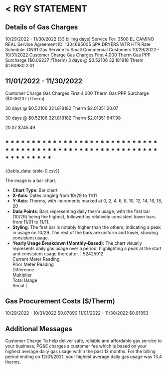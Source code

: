 # $<$ RGY STATEMENT 

## Details of Gas Charges

10/29/2022 - 11/30/2022 (33 billing days)
Service For: 3500 EL CAMINO REAL
Service Agreement ID: 1304695005 SPA DRYERS WTR HTR
Rate Schedule: GNR1 Gas Service to Small Commercial Customers
10/29/2022 - 10/31/2022
Customer Charge
Gas Charges
First 4,000 Therm
Gas PPP Surcharge (\$0.06237 /Therm)
3 days @ $\$ 0.52106$
32.181818 Therm
\$1.80980
2.01

## 11/01/2022 - 11/30/2022

Customer Charge
Gas Charges
First 4,000 Therm
Gas PPP Surcharge (\$0.06237 /Therm)

30 days @ $\$ 0.52106$
321.818182 Therm
\$2.01351
20.07

30 days @ $\$ 0.52106$
321.818182 Therm
\$2.01351
647.98

20.07
\$745.49

## $* * * * * * * * * * * * * * * * * * * * * * * * * * * * * * * * * * * * * * * * * * * * * * * * * * * * * * * * * * * * * * * * * * *$

{{table_data: table-0.csv}}

The image is a bar chart.

- **Chart Type**: Bar chart
- **X-Axis**: Dates ranging from 10/29 to 11/11
- **Y-Axis**: Therms, with increments marked at 0, 2, 4, 6, 8, 10, 12, 14, 16, 18, 20
- **Data Points**: Bars representing daily therm usage, with the first bar (10/29) being the highest, followed by relatively consistent lower bars from 11/01 to 11/11.
- **Styling**: The first bar is notably higher than the others, indicating a peak in usage on 10/29. The rest of the bars are uniform and lower, showing consistent usage.
- **Yearly Usage Breakdown (Monthly-Based)**: The chart visually represents daily gas usage over a period, highlighting a peak at the start and consistent usage thereafter. | 52425912 <br> Current Meter Reading <br> Prior Meter Reading <br> Difference <br> Multiplier <br> Total Usage <br> Serial |

## Gas Procurement Costs (\$/Therm)

10/29/2022 - 10/31/2022 \$0.87890
11/01/2022 - 11/30/2022 \$0.91853

## Additional Messages

Customer Charge To help deliver safe, reliable and affordable gas service to your business, PG\&E charges a customer fee which is based on your highest average daily gas usage within the past 12 months. For the billing period ending on 12/01/2021, your highest average daily gas usage was 13.4 therms.
